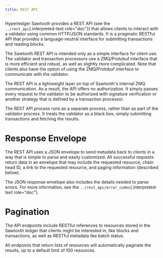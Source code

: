 ```yaml
---
title: REST API
---
```


Hyperledger Sawtooth provides a REST API (see the
`../rest_api`{.interpreted-text role="doc"}) that allows clients to
interact with a validator using common HTTP/JSON standards. It is a
pragmatic RESTful API that provides a language-neutral interface for
submitting transactions and reading blocks.

The Sawtooth REST API is intended only as a simple interface for client
use. The validator and transaction processors use a ZMQ/Protobuf
interface that is more efficient and robust, as well as slightly more
complicated. Note that clients also have the option of using the
ZMQ/Protobuf interface to communicate with the validator.

The REST API is a lightweight layer on top of Sawtooth\'s internal ZMQ
communication. As a result, the API offers no authorization. It simply
passes every request to the validator to be authorized with signature
verification or another strategy that is defined by a transaction
processor.

The REST API process runs as a separate process, rather than as part of
the validator process. It treats the validator as a black box, simply
submitting transactions and fetching the results.

# Response Envelope

The REST API uses a JSON envelope to send metadata back to clients in a
way that is simple to parse and easily customized. All successful
requests return data in an envelope that may include the requested
resource, chain head ID, a link to the requested resource, and paging
information (described below).

The JSON response envelope also includes the details needed to parse
errors. For more information, see the
`../rest_api/error_codes`{.interpreted-text role="doc"}.

# Pagination

The API endpoints include RESTful references to resources stored in the
Sawtooth ledger that clients might be interested in, like blocks and
transactions, as well as RESTful metadata like batch status.

All endpoints that return lists of resources will automatically paginate
the results, up to a default limit of 100 resources.
